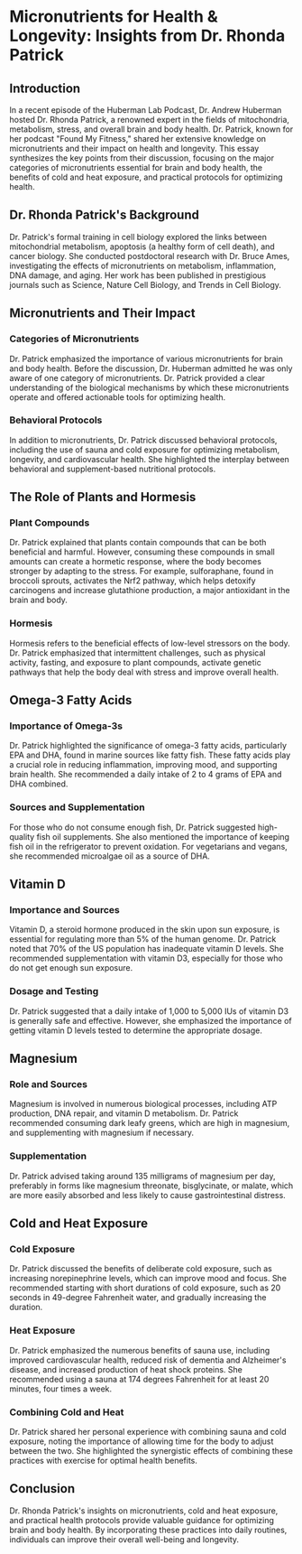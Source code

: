 # Micronutrients for Health & Longevity: Insights from Dr. Rhonda Patrick

## Introduction

In a recent episode of the Huberman Lab Podcast, Dr. Andrew Huberman hosted Dr. Rhonda Patrick, a renowned expert in the fields of mitochondria, metabolism, stress, and overall brain and body health. Dr. Patrick, known for her podcast "Found My Fitness," shared her extensive knowledge on micronutrients and their impact on health and longevity. This essay synthesizes the key points from their discussion, focusing on the major categories of micronutrients essential for brain and body health, the benefits of cold and heat exposure, and practical protocols for optimizing health.

## Dr. Rhonda Patrick's Background

Dr. Patrick's formal training in cell biology explored the links between mitochondrial metabolism, apoptosis (a healthy form of cell death), and cancer biology. She conducted postdoctoral research with Dr. Bruce Ames, investigating the effects of micronutrients on metabolism, inflammation, DNA damage, and aging. Her work has been published in prestigious journals such as Science, Nature Cell Biology, and Trends in Cell Biology.

## Micronutrients and Their Impact

### Categories of Micronutrients

Dr. Patrick emphasized the importance of various micronutrients for brain and body health. Before the discussion, Dr. Huberman admitted he was only aware of one category of micronutrients. Dr. Patrick provided a clear understanding of the biological mechanisms by which these micronutrients operate and offered actionable tools for optimizing health.

### Behavioral Protocols

In addition to micronutrients, Dr. Patrick discussed behavioral protocols, including the use of sauna and cold exposure for optimizing metabolism, longevity, and cardiovascular health. She highlighted the interplay between behavioral and supplement-based nutritional protocols.

## The Role of Plants and Hormesis

### Plant Compounds

Dr. Patrick explained that plants contain compounds that can be both beneficial and harmful. However, consuming these compounds in small amounts can create a hormetic response, where the body becomes stronger by adapting to the stress. For example, sulforaphane, found in broccoli sprouts, activates the Nrf2 pathway, which helps detoxify carcinogens and increase glutathione production, a major antioxidant in the brain and body.

### Hormesis

Hormesis refers to the beneficial effects of low-level stressors on the body. Dr. Patrick emphasized that intermittent challenges, such as physical activity, fasting, and exposure to plant compounds, activate genetic pathways that help the body deal with stress and improve overall health.

## Omega-3 Fatty Acids

### Importance of Omega-3s

Dr. Patrick highlighted the significance of omega-3 fatty acids, particularly EPA and DHA, found in marine sources like fatty fish. These fatty acids play a crucial role in reducing inflammation, improving mood, and supporting brain health. She recommended a daily intake of 2 to 4 grams of EPA and DHA combined.

### Sources and Supplementation

For those who do not consume enough fish, Dr. Patrick suggested high-quality fish oil supplements. She also mentioned the importance of keeping fish oil in the refrigerator to prevent oxidation. For vegetarians and vegans, she recommended microalgae oil as a source of DHA.

## Vitamin D

### Importance and Sources

Vitamin D, a steroid hormone produced in the skin upon sun exposure, is essential for regulating more than 5% of the human genome. Dr. Patrick noted that 70% of the US population has inadequate vitamin D levels. She recommended supplementation with vitamin D3, especially for those who do not get enough sun exposure.

### Dosage and Testing

Dr. Patrick suggested that a daily intake of 1,000 to 5,000 IUs of vitamin D3 is generally safe and effective. However, she emphasized the importance of getting vitamin D levels tested to determine the appropriate dosage.

## Magnesium

### Role and Sources

Magnesium is involved in numerous biological processes, including ATP production, DNA repair, and vitamin D metabolism. Dr. Patrick recommended consuming dark leafy greens, which are high in magnesium, and supplementing with magnesium if necessary.

### Supplementation

Dr. Patrick advised taking around 135 milligrams of magnesium per day, preferably in forms like magnesium threonate, bisglycinate, or malate, which are more easily absorbed and less likely to cause gastrointestinal distress.

## Cold and Heat Exposure

### Cold Exposure

Dr. Patrick discussed the benefits of deliberate cold exposure, such as increasing norepinephrine levels, which can improve mood and focus. She recommended starting with short durations of cold exposure, such as 20 seconds in 49-degree Fahrenheit water, and gradually increasing the duration.

### Heat Exposure

Dr. Patrick emphasized the numerous benefits of sauna use, including improved cardiovascular health, reduced risk of dementia and Alzheimer's disease, and increased production of heat shock proteins. She recommended using a sauna at 174 degrees Fahrenheit for at least 20 minutes, four times a week.

### Combining Cold and Heat

Dr. Patrick shared her personal experience with combining sauna and cold exposure, noting the importance of allowing time for the body to adjust between the two. She highlighted the synergistic effects of combining these practices with exercise for optimal health benefits.

## Conclusion

Dr. Rhonda Patrick's insights on micronutrients, cold and heat exposure, and practical health protocols provide valuable guidance for optimizing brain and body health. By incorporating these practices into daily routines, individuals can improve their overall well-being and longevity.